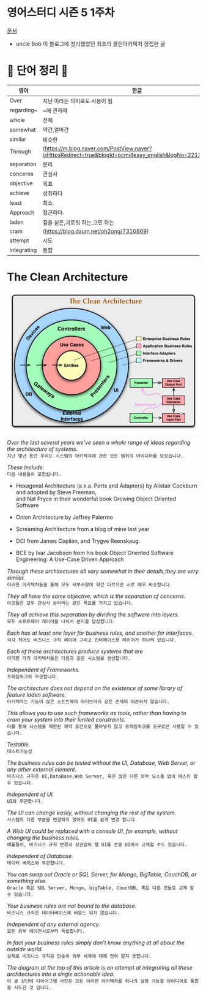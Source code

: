 # 영어스터디 시즌 5 1주차

[문서](https://blog.cleancoder.com/uncle-bob/2012/08/13/the-clean-architecture.html)   
   
- uncle Bob 이 블로그에 정리했었던 최초의 클린아키텍처 정립한 글

# 📗 단어 정리 📘

|영어|한글|
|---|---|
|Over|지난 이라는 의미로도 사용이 됨|
|regarding~|~에 관하여|
|whole|전체|
|somewhat|약간,얼마간|
|similar|비슷한|
|Through|(https://m.blog.naver.com/PostView.naver?isHttpsRedirect=true&blogId=pcmi4easy_english&logNo=221381245030)|
|separation|분리|
|concerns|관심사|
|objective|목표|
|achieve|성취하다|
|least|최소|
|Approach|접근하다.|
|laden|짐을 싣은,괴로워 하는,고민 하는|
|cram|(https://blog.daum.net/oh2ong/7316869)|
|attempt|시도|
|integrating|통합|

# The Clean Architecture      


![img.png](img.png)   

_Over the last several years we’ve seen a whole range of ideas regarding the architecture of systems._   
`지난 몇년 동안 우리는 시스템의 아키텍쳐에 관한 모든 범위의 아이디어를 보았습니다.`   
   
_These Include:_   
`다음 내용들이 포함됩니다.`

- Hexagonal Architecture (a.k.a. Ports and Adapters) by Alistair Cockburn and adopted by Steve Freeman,    
  and Nat Pryce in their wonderful book Growing Object Oriented Software
  
- Onion Architecture by Jeffrey Palermo   
- Screaming Architecture from a blog of mine last year   
- DCI from James Coplien, and Trygve Reenskaug.   
- BCE by Ivar Jacobson from his book Object Oriented Software Engineering: A Use-Case Driven Approach   
   
   
_Through these architectures all vary somewhat in their details,they are very similar._   
`이러한 아키텍처들을 통해 모두 세부사항이 약간 다르지만 서로 매우 비슷합니다.`   
   
_They all have the same objective, which is the separation of concerns._   
`이것들은 모두 관심사 분리라는 같은 목표를 가지고 있습니다.`   
   
_They all achieve this separation by dividing the software into layers._   
`모두 소프트웨어 레이어를 나눠서 분리를 달성합니다.`   
   
_Each has at least one layer for business rules, and another for interfaces._   
`각각 적어도 비즈니스 규칙 레이어 그리고 인터페이스용 레이어가 하나씩 있습니다. `   
   
_Each of these architectures produce systems that are_   
`이러한 각각 아키텍처들은 다음과 같은 시스템을 생성합니다.`   
   
_Independent of Frameworks._   
`프레임워크와 무관합니다.`   
   
_The architecture does not depend on the existence of some library of feature laden software._   
`아키텍처는 기능이 많은 소프트웨어 라이브러리 같은 존재의 의존하지 않습니다.`   

_This allows you to use such frameworks as tools,
rather than having to cram your system into their limited constraints._   
`이를 통해 시스템을 제한된 제약 조건으로 몰아넣지 않고 프레임워크를 도구로만 사용할 수 있습니다.`   

_Testable._   
`테스트가능성`   

_The business rules can be tested without the UI, Database, Web Server, or any other external element._   
`비즈니스 규칙은 UI,DataBase,Web Server, 혹은 많은 다른 외부 요소들 없이 테스트 할 수 있습니다.`   

_Independent of UI._   
`UI와 무관합니다.`   

_The UI can change easily, without changing the rest of the system._   
`시스템의 다른 부분을 변경하지 않아도 UI를 쉽게 변경 합니다.`  

_A Web UI could be replaced with a console UI, for example, without changing the business rules._   
`예를들어, 비즈니스 규칙 변경과 상관없이 웹 UI를 콘솔 UI에서 교체할 수도 있습니다.`   

_Independent of Database._   
`데이터 베이스와 무관합니다.`   

_You can swap out Oracle or SQL Server, for Mongo, BigTable, CouchDB, or something else._   
`Oracle 혹은 SQL Server, Mongo, bigTable, CouchDB, 혹은 다른 것들로 교체 할 수 있습니다.`   

_Your business rules are not bound to the database._   
`비즈니스 규칙은 데이터베이스에 바운드 되지 않습니다.`   

_Independent of any external agency._   
`모든 외부 에이전시로부터 독립합니다.`  

_In fact your business rules simply don’t know anything at all about the outside world._   
`실제로 비즈니스 규칙은 단순히 외부 세계에 대해 전혀 알지 못합니다.`   

_The diagram at the top of this article is an attempt at integrating
all these architectures into a single actionable idea._   
`이 글 상단에 다이어그램 사진은 모든 이러한 아키텍처를 하나의 실행 가능할 아이디어로 통합을 시도한 것 입니다.`
